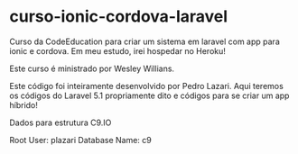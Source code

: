 # curso-ionic-cordova-laravel
Curso da CodeEducation para criar um sistema em laravel com app para ionic e cordova. Em meu estudo, irei hospedar no Heroku!

Este curso é ministrado por Wesley Willians. 

Este código foi inteiramente desenvolvido por Pedro Lazari. Aqui teremos os códigos do Laravel 5.1 propriamente dito e códigos para se criar um app híbrido!


Dados para estrutura C9.IO

Root User: plazari
Database Name: c9